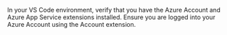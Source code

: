 In your VS Code environment, verify that you have the Azure Account and Azure App Service extensions installed.  Ensure you are logged into your Azure Account using the Account extension.